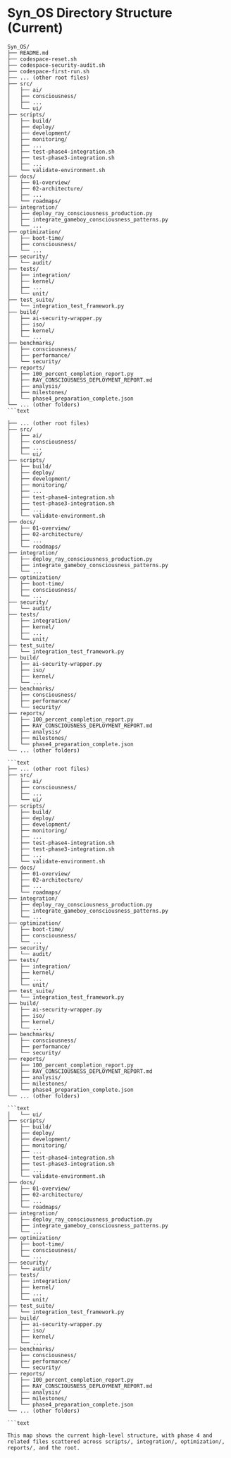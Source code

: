 # Syn_OS Directory Structure (Current)

```text
Syn_OS/
├── README.md
├── codespace-reset.sh
├── codespace-security-audit.sh
├── codespace-first-run.sh
├── ... (other root files)
├── src/
│   ├── ai/
│   ├── consciousness/
│   ├── ...
│   └── ui/
├── scripts/
│   ├── build/
│   ├── deploy/
│   ├── development/
│   ├── monitoring/
│   ├── ...
│   ├── test-phase4-integration.sh
│   ├── test-phase3-integration.sh
│   ├── ...
│   └── validate-environment.sh
├── docs/
│   ├── 01-overview/
│   ├── 02-architecture/
│   ├── ...
│   └── roadmaps/
├── integration/
│   ├── deploy_ray_consciousness_production.py
│   ├── integrate_gameboy_consciousness_patterns.py
│   └── ...
├── optimization/
│   ├── boot-time/
│   ├── consciousness/
│   └── ...
├── security/
│   └── audit/
├── tests/
│   ├── integration/
│   ├── kernel/
│   ├── ...
│   └── unit/
├── test_suite/
│   └── integration_test_framework.py
├── build/
│   ├── ai-security-wrapper.py
│   ├── iso/
│   ├── kernel/
│   └── ...
├── benchmarks/
│   ├── consciousness/
│   ├── performance/
│   └── security/
├── reports/
│   ├── 100_percent_completion_report.py
│   ├── RAY_CONSCIOUSNESS_DEPLOYMENT_REPORT.md
│   ├── analysis/
│   ├── milestones/
│   └── phase4_preparation_complete.json
└── ... (other folders)
```text

├── ... (other root files)
├── src/
│   ├── ai/
│   ├── consciousness/
│   ├── ...
│   └── ui/
├── scripts/
│   ├── build/
│   ├── deploy/
│   ├── development/
│   ├── monitoring/
│   ├── ...
│   ├── test-phase4-integration.sh
│   ├── test-phase3-integration.sh
│   ├── ...
│   └── validate-environment.sh
├── docs/
│   ├── 01-overview/
│   ├── 02-architecture/
│   ├── ...
│   └── roadmaps/
├── integration/
│   ├── deploy_ray_consciousness_production.py
│   ├── integrate_gameboy_consciousness_patterns.py
│   └── ...
├── optimization/
│   ├── boot-time/
│   ├── consciousness/
│   └── ...
├── security/
│   └── audit/
├── tests/
│   ├── integration/
│   ├── kernel/
│   ├── ...
│   └── unit/
├── test_suite/
│   └── integration_test_framework.py
├── build/
│   ├── ai-security-wrapper.py
│   ├── iso/
│   ├── kernel/
│   └── ...
├── benchmarks/
│   ├── consciousness/
│   ├── performance/
│   └── security/
├── reports/
│   ├── 100_percent_completion_report.py
│   ├── RAY_CONSCIOUSNESS_DEPLOYMENT_REPORT.md
│   ├── analysis/
│   ├── milestones/
│   └── phase4_preparation_complete.json
└── ... (other folders)

```text
├── ... (other root files)
├── src/
│   ├── ai/
│   ├── consciousness/
│   ├── ...
│   └── ui/
├── scripts/
│   ├── build/
│   ├── deploy/
│   ├── development/
│   ├── monitoring/
│   ├── ...
│   ├── test-phase4-integration.sh
│   ├── test-phase3-integration.sh
│   ├── ...
│   └── validate-environment.sh
├── docs/
│   ├── 01-overview/
│   ├── 02-architecture/
│   ├── ...
│   └── roadmaps/
├── integration/
│   ├── deploy_ray_consciousness_production.py
│   ├── integrate_gameboy_consciousness_patterns.py
│   └── ...
├── optimization/
│   ├── boot-time/
│   ├── consciousness/
│   └── ...
├── security/
│   └── audit/
├── tests/
│   ├── integration/
│   ├── kernel/
│   ├── ...
│   └── unit/
├── test_suite/
│   └── integration_test_framework.py
├── build/
│   ├── ai-security-wrapper.py
│   ├── iso/
│   ├── kernel/
│   └── ...
├── benchmarks/
│   ├── consciousness/
│   ├── performance/
│   └── security/
├── reports/
│   ├── 100_percent_completion_report.py
│   ├── RAY_CONSCIOUSNESS_DEPLOYMENT_REPORT.md
│   ├── analysis/
│   ├── milestones/
│   └── phase4_preparation_complete.json
└── ... (other folders)

```text
│   └── ui/
├── scripts/
│   ├── build/
│   ├── deploy/
│   ├── development/
│   ├── monitoring/
│   ├── ...
│   ├── test-phase4-integration.sh
│   ├── test-phase3-integration.sh
│   ├── ...
│   └── validate-environment.sh
├── docs/
│   ├── 01-overview/
│   ├── 02-architecture/
│   ├── ...
│   └── roadmaps/
├── integration/
│   ├── deploy_ray_consciousness_production.py
│   ├── integrate_gameboy_consciousness_patterns.py
│   └── ...
├── optimization/
│   ├── boot-time/
│   ├── consciousness/
│   └── ...
├── security/
│   └── audit/
├── tests/
│   ├── integration/
│   ├── kernel/
│   ├── ...
│   └── unit/
├── test_suite/
│   └── integration_test_framework.py
├── build/
│   ├── ai-security-wrapper.py
│   ├── iso/
│   ├── kernel/
│   └── ...
├── benchmarks/
│   ├── consciousness/
│   ├── performance/
│   └── security/
├── reports/
│   ├── 100_percent_completion_report.py
│   ├── RAY_CONSCIOUSNESS_DEPLOYMENT_REPORT.md
│   ├── analysis/
│   ├── milestones/
│   └── phase4_preparation_complete.json
└── ... (other folders)

```text

This map shows the current high-level structure, with phase 4 and related files scattered across scripts/, integration/, optimization/, reports/, and the root.
